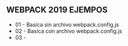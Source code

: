 ## WEBPACK 2019 EJEMPOS

- 01 - Basica sin archivo webpack.config.js
- 02 - Basica con archivo webpack.config.js
- 03 - 